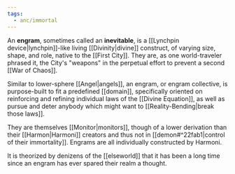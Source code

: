 ```yaml
---
tags:
  - anc/immortal
---
```


An **engram**, sometimes called an **inevitable**, is a [[Lynchpin device|lynchpin]]-like living [[Divinity|divine]] construct, of varying size, shape, and role, native to the [[First City]]. They are, as one world-traveler phrased it, the City's "weapons" in the perpetual effort to prevent a second [[War of Chaos]].

Similar to lower-sphere [[Angel|angels]], an engram, or engram collective, is purpose-built to fit a predefined [[domain]], specifically oriented on reinforcing and refining individual laws of the [[Divine Equation]], as well as pursue and deter anybody which might want to [[Reality-Bending|break those laws]].

They are themselves [[Monitor|monitors]], though of a lower derivation than their [[Harmon|Harmoni]] creators and thus not in [[demon#^22fab1|control of their immortality]]. Engrams are all individually constructed by Harmoni.

It is theorized by denizens of the [[elseworld]] that it has been a long time since an engram has ever spared their realm a thought.